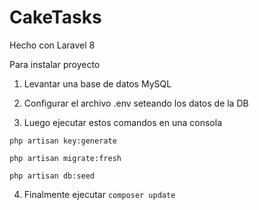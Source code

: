 # CakeTasks

Hecho con Laravel 8

Para instalar proyecto

1. Levantar una base de datos MySQL

2. Configurar el archivo .env seteando los datos de la DB

3. Luego ejecutar estos comandos en una consola

```
php artisan key:generate

php artisan migrate:fresh

php artisan db:seed
```

4. Finalmente ejecutar `composer update`
